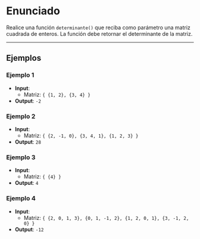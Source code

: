 # Enunciado

Realice una función `determinante()` que reciba como parámetro una matriz cuadrada de enteros.
La función debe retornar el determinante de la matriz.

---

## Ejemplos

### Ejemplo 1
- **Input**:
  - Matriz: `{ {1, 2}, {3, 4} }`
- **Output**: `-2`

### Ejemplo 2
- **Input**:
  - Matriz: `{ {2, -1, 0}, {3, 4, 1}, {1, 2, 3} }`
- **Output**: `28`

### Ejemplo 3
- **Input**:
  - Matriz: `{ {4} }`
- **Output**: `4`


### Ejemplo 4
- **Input**:
  - Matriz: `{ {2, 0, 1, 3}, {0, 1, -1, 2}, {1, 2, 0, 1}, {3, -1, 2, 0} }`
- **Output**: `-12`
